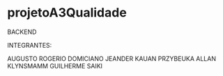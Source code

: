 # projetoA3Qualidade

BACKEND

INTEGRANTES:

AUGUSTO ROGERIO DOMICIANO
JEANDER KAUAN PRZYBEUKA
ALLAN KLYNSMAMM
GUILHERME SAIKI


